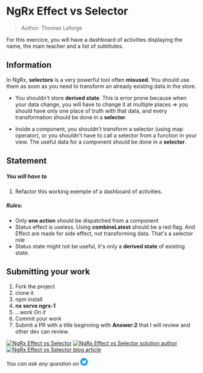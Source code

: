 <h1>NgRx Effect vs Selector</h1>

> Author: Thomas Laforge

For this exercice, you will have a dashboard of activities displaying the name, the main teacher and a list of subtitutes.

## Information

In NgRx, **selectors** is a very powerful tool often **misused**. You should use them as soon as you need to transform an already existing data in the store.

- You shouldn't store **derived state**. This is error prone because when your data change, you will have to change it at multiple places => you should have only one place of truth with that data, and every transformation should be done in a **selector**.

- Inside a component, you shouldn't transform a selector (using map operator), or you shouldn't have to call a selector from a function in your view. The useful data for a component should be done in a **selector**.

## Statement

##### You will have to

1.  Refactor this working exemple of a dashboard of activities.

##### Rules:

- Only **one action** should be dispatched from a component
- Status effect is useless. Using **combineLatest** should be a red flag. And Effect are made for side effect, not transforming data. That's a selector role
- Status state might not be useful, it's only a **derived state** of existing state.

## Submitting your work

1. Fork the project
2. clone it
3. npm install
4. **nx serve ngrx-1**
5. _...work On it_
6. Commit your work
7. Submit a PR with a title beginning with **Answer:2** that I will review and other dev can review.

<a href="https://github.com/tomalaforge/angular-challenges/pulls?q=label%3A2+label%3Aanswer" target="_blank"><img src="https://img.shields.io/badge/-Solutions-green" alt="NgRx Effect vs Selector"/></a>
<a href='https://github.com/tomalaforge/angular-challenges/pulls?q=label%3A2+label%3A"answer+author"'><img src="https://img.shields.io/badge/-Author solution-important" alt="NgRx Effect vs Selector solution author"/></a>
<a href="https://medium.com/@thomas.laforge/ngrx-effect-vs-reducer-vs-selector-58337ab59043" target="_blank" rel="noopener noreferrer"><img src="https://img.shields.io/badge/-Blog post explanation-blue" alt="NgRx Effect vs Selector blog article"/></a>

_You can ask any question on_ <a href="https://twitter.com/laforge_toma" target="_blank"><img src="./../../logo/twitter.svg" height=20px alt="twitter"/></a>
